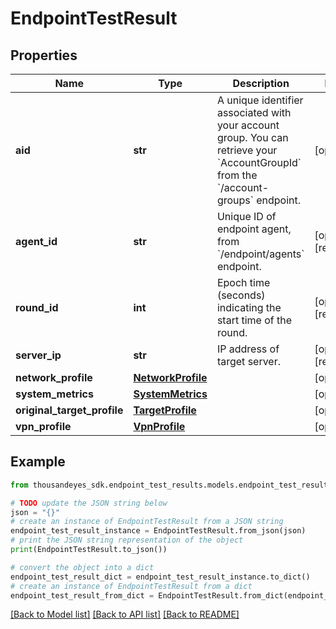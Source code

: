 # EndpointTestResult


## Properties

Name | Type | Description | Notes
------------ | ------------- | ------------- | -------------
**aid** | **str** | A unique identifier associated with your account group. You can retrieve your &#x60;AccountGroupId&#x60; from the &#x60;/account-groups&#x60; endpoint. | [optional] 
**agent_id** | **str** | Unique ID of endpoint agent, from &#x60;/endpoint/agents&#x60; endpoint. | [optional] [readonly] 
**round_id** | **int** | Epoch time (seconds) indicating the start time of the round. | [optional] [readonly] 
**server_ip** | **str** | IP address of target server. | [optional] [readonly] 
**network_profile** | [**NetworkProfile**](NetworkProfile.md) |  | [optional] 
**system_metrics** | [**SystemMetrics**](SystemMetrics.md) |  | [optional] 
**original_target_profile** | [**TargetProfile**](TargetProfile.md) |  | [optional] 
**vpn_profile** | [**VpnProfile**](VpnProfile.md) |  | [optional] 

## Example

```python
from thousandeyes_sdk.endpoint_test_results.models.endpoint_test_result import EndpointTestResult

# TODO update the JSON string below
json = "{}"
# create an instance of EndpointTestResult from a JSON string
endpoint_test_result_instance = EndpointTestResult.from_json(json)
# print the JSON string representation of the object
print(EndpointTestResult.to_json())

# convert the object into a dict
endpoint_test_result_dict = endpoint_test_result_instance.to_dict()
# create an instance of EndpointTestResult from a dict
endpoint_test_result_from_dict = EndpointTestResult.from_dict(endpoint_test_result_dict)
```
[[Back to Model list]](../README.md#documentation-for-models) [[Back to API list]](../README.md#documentation-for-api-endpoints) [[Back to README]](../README.md)


